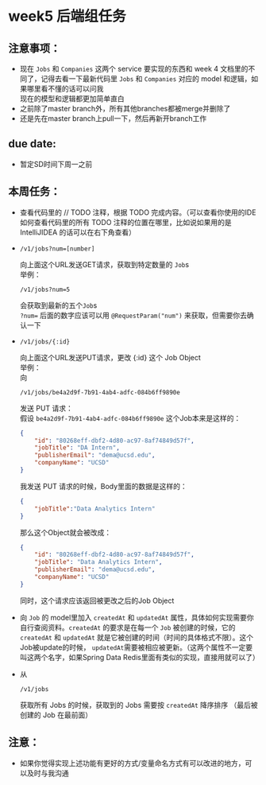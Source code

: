 # week5 后端组任务

## 注意事项：
- 现在 ```Jobs``` 和 ```Companies``` 这两个 service 要实现的东西和 week 4 文档里的不同了，记得去看一下最新代码里 ```Jobs``` 和 ```Companies``` 对应的 model 和逻辑，如果哪里看不懂的话可以问我  
现在的模型和逻辑都更加简单直白  
- 之前除了master branch外，所有其他branches都被merge并删除了
- 还是先在master branch上pull一下，然后再新开branch工作

## due date:
- 暂定SD时间下周一之前

## 本周任务：  
- 查看代码里的 // TODO 注释，根据 TODO 完成内容。（可以查看你使用的IDE如何查看代码里的所有 TODO 注释的位置在哪里，比如说如果用的是 IntelliJIDEA 的话可以在右下角查看）  
-   ```
    /v1/jobs?num=[number]
    ```
    向上面这个URL发送GET请求，获取到特定数量的 ```Job```s  
    举例：
    ```
    /v1/jobs?num=5
    ```
    会获取到最新的五个```Job```s  
    ```?num=``` 后面的数字应该可以用 ```@RequestParam("num")``` 来获取，但需要你去确认一下

-   ```
    /v1/jobs/{:id}
    ```
    向上面这个URL发送PUT请求，更改 {:id} 这个 Job Object   
    举例：  
    向
    ```
    /v1/jobs/be4a2d9f-7b91-4ab4-adfc-084b6ff9890e
    ```
    发送 PUT 请求：  
    假设 ```be4a2d9f-7b91-4ab4-adfc-084b6ff9890e``` 这个Job本来是这样的：  
    ```json
    {
        "id": "80268eff-dbf2-4d80-ac97-8af74849d57f",
        "jobTitle": "DA Intern",
        "publisherEmail": "dema@ucsd.edu",
        "companyName": "UCSD"
    }
    ```
    我发送 PUT 请求的时候，Body里面的数据是这样的：  
    ```json
    {
        "jobTitle":"Data Analytics Intern"
    }
    ```
    那么这个Object就会被改成：
    ```json
    {
        "id": "80268eff-dbf2-4d80-ac97-8af74849d57f",
        "jobTitle": "Data Analytics Intern",
        "publisherEmail": "dema@ucsd.edu",
        "companyName": "UCSD"
    }
    ```
    同时，这个请求应该返回被更改之后的Job Object

- 向 ```Job``` 的 model里加入 ```createdAt``` 和 ```updatedAt``` 属性，具体如何实现需要你自行查阅资料。```createdAt``` 的要求是在每一个 ```Job``` 被创建的时候，它的 ```createdAt``` 和 ```updatedAt``` 就是它被创建的时间（时间的具体格式不限）。这个Job被update的时候， ```updatedAt```需要被相应被更新。（这两个属性不一定要叫这两个名字，如果Spring Data Redis里面有类似的实现，直接用就可以了）
- 从
    ```
    /v1/jobs
    ```
    获取所有 Jobs 的时候，获取到的 Jobs 需要按 ```createdAt``` 降序排序 （最后被创建的 Job 在最前面）  
  

## 注意：
- 如果你觉得实现上述功能有更好的方式/变量命名方式有可以改进的地方，可以及时与我沟通
